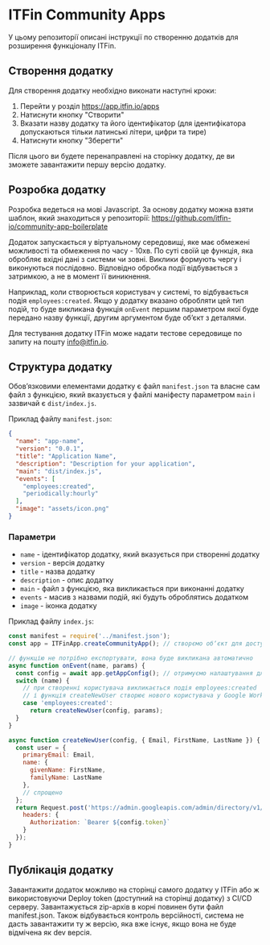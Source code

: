 # ITFin Community Apps

У цьому репозиторії описані інструкції по створенню додатків для розширення функціоналу ITFin.

## Створення додатку

Для створення додатку необхідно виконати наступні кроки:

1. Перейти у розділ https://app.itfin.io/apps
2. Натиснути кнопку "Створити"
3. Вказати назву додатку та його ідентифікатор (для ідентифікатора допускаються тільки латинські літери, цифри та тире)
4. Натиснути кнопку "Зберегти"

Після цього ви будете перенаправлені на сторінку додатку, де ви зможете завантажити першу версію додатку.

## Розробка додатку

Розробка ведеться на мові Javascript.
За основу додатку можна взяти шаблон, який знаходиться у репозиторії: https://github.com/itfin-io/community-app-boilerplate

Додаток запускається у віртуальному середовищі, яке має обмежені можливості та обмеження по часу - 10хв.
По суті своїй це функція, яка обробляє вхідні дані з системи чи зовні. Виклики формують чергу і виконуються послідовно. Відповідно обробка події відбувається з затримкою, а не в момент її виникнення.

Наприклад, коли створюється користувач у системі, то відбувається подія `employees:created`. Якщо у додатку вказано обробляти цей тип подій, то буде викликана функція `onEvent` першим параметром якої буде передано назву функції, другим аргументом буде обʼєкт з деталями.

Для тестування додатку ITFin може надати тестове середовище по запиту на пошту info@itfin.io.

## Структура додатку

Обовʼязковими елементами додатку є файл `manifest.json` та власне сам файл з функцією, який вказується у файлі маніфесту параметром `main` і зазвичай є `dist/index.js`.

Приклад файлу `manifest.json`:

```json
{
  "name": "app-name",
  "version": "0.0.1",
  "title": "Application Name",
  "description": "Description for your application",
  "main": "dist/index.js",
  "events": [
    "employees:created",
    "periodically:hourly"
  ],
  "image": "assets/icon.png"
}
```

### Параметри

- `name` - ідентифікатор додатку, який вказується при створенні додатку
- `version` - версія додатку
- `title` - назва додатку
- `description` - опис додатку
- `main` - файл з функцією, яка викликається при виконанні додатку
- `events` - масив з назвами подій, які будуть оброблятись додатком
- `image` - іконка додатку

Приклад файлу `index.js`:

```js
const manifest = require('../manifest.json');
const app = ITFinApp.createCommunityApp(); // створємо обʼєкт для доступу до АПІ

// функцію не потрібно експортувати, вона буде викликана автоматично
async function onEvent(name, params) {
  const config = await app.getAppConfig(); // отримуємо налаштування для додатку
  switch (name) {
    // при створенні користувача викликається подія employees:created 
    // і функція createNewUser створює нового користувача у Google Workspace
    case 'employees:created':
      return createNewUser(config, params);
  }
}

async function createNewUser(config, { Email, FirstName, LastName }) {
  const user = {
    primaryEmail: Email,
    name: {
      givenName: FirstName,
      familyName: LastName
    },
    // спрощено
  };
  return Request.post('https://admin.googleapis.com/admin/directory/v1/users', user, {
    headers: {
      Authorization: `Bearer ${config.token}`
    }
  });
}
```

## Публікація додатку

Завантажити додаток можливо на сторінці самого додатку у ITFin або ж використовуючи Deploy token (доступний на сторінці додатку) з CI/CD серверу.
Завантажується zip-архів в корні повинен бути файл manifest.json. Також відбувається контроль версійності, система не дасть завантажити ту ж версію, яка вже існує, якщо вона не буде відмічена як dev версія.
